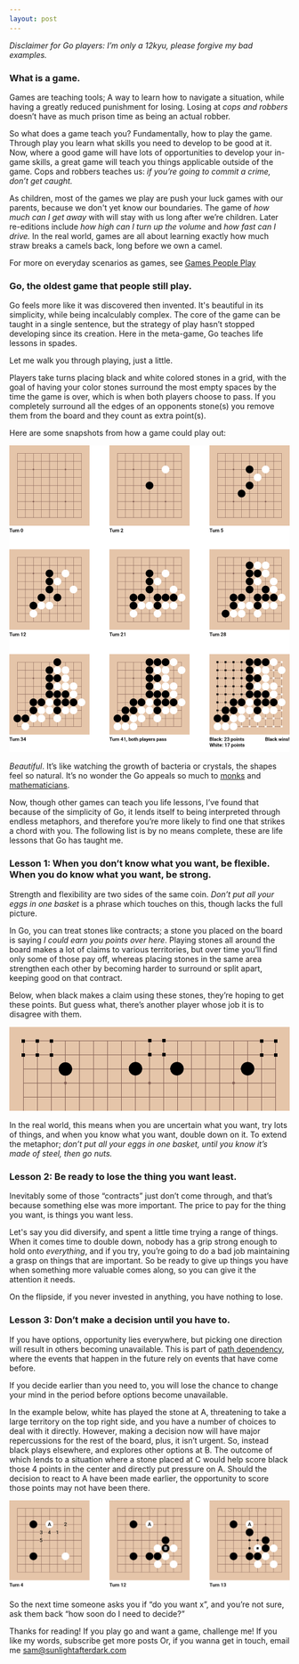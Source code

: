 ```yaml
---
layout: post
---
```

*Disclaimer for Go players: I’m only a 12kyu, please forgive my bad examples.*

### What is a game. ###

Games are teaching tools; A way to learn how to navigate a situation, while having a greatly reduced punishment for losing. Losing at *cops and robbers* doesn’t have as much prison time as being an actual robber.

So what does a game teach you? Fundamentally, how to play the game. Through play you learn what skills you need to develop to be good at it. Now, where a good game will have lots of opportunities to develop your in-game skills, a great game will teach you things applicable outside of the game. Cops and robbers teaches us: *if you’re going to commit a crime, don’t get caught.*

As children, most of the games we play are push your luck games with our parents, because we don't yet know our boundaries. The game of *how much can I get away* with will stay with us long after we’re children. Later re-editions include *how high can I turn up the volume* and *how fast can I drive.* In the real world, games are all about learning exactly how much straw breaks a camels back, long before we own a camel.

For more on everyday scenarios as games, see [Games People Play](https://www.amazon.co.uk/Games-People-Play-Psychology-Relationships/dp/0141040270 ) 



### Go, the oldest game that people still play. ###

Go feels more like it was discovered then invented. It's beautiful in its simplicity, while being incalculably complex. The core of the game can be taught in a single sentence, but the strategy of play hasn’t stopped developing since its creation. Here in the meta-game, Go teaches life lessons in spades.

Let me walk you through playing, just a little.

Players take turns placing black and white colored stones in a grid, with the goal of having your color stones surround the most empty spaces by the time the game is over, which is when both players choose to pass. If you completely surround all the edges of an opponents stone(s) you remove them from the board and they count as extra point(s).

Here are some snapshots from how a game could play out:

![a small Go game](/images/go-game.png)

*Beautiful*. It’s like watching the growth of bacteria or crystals, the shapes feel so natural. It’s no wonder the Go appeals so much to [monks](https://tricycle.org/magazine/the-game-go/) and [mathematicians](https://deepmind.com/research/case-studies/alphago-the-story-so-far). 

Now, though other games can teach you life lessons, I’ve found that because of the simplicity of Go, it lends itself to being interpreted through endless metaphors, and therefore you’re more likely to find one that strikes a chord with you. The following list is by no means complete, these are life lessons that Go has taught me.



### Lesson 1: When you don’t know what you want, be flexible. When you do know what you want, be strong. ###

Strength and flexibility are two sides of the same coin. *Don’t put all your eggs in one basket* is a phrase which touches on this, though lacks the full picture.

In Go, you can treat stones like contracts; a stone you placed on the board is saying *I could earn you points over here*. Playing stones all around the board makes a lot of claims to various territories, but over time you’ll find only some of those pay off, whereas placing stones in the same area strengthen each other by becoming harder to surround or split apart, keeping good on that contract.

Below, when black makes a claim using these stones, they’re hoping to get these points. But guess what, there’s another player whose job it is to disagree with them.

![Some examples of terriroty](/images/go-possibles.png)

In the real world, this means when you are uncertain what you want, try lots of things, and when you know what you want, double down on it. To extend the metaphor; *don’t put all your eggs in one basket, until you know it’s made of steel, then go nuts.*



### Lesson 2: Be ready to lose the thing you want least. ###

Inevitably some of those “contracts” just don’t come through, and that’s because something else was more important. The price to pay for the thing you want, is things you want less.

Let's say you did diversify, and spent a little time trying a range of things. When it comes time to double down, nobody has a grip strong enough to hold onto *everything*, and if you try, you’re going to do a bad job maintaining a grasp on things that are important. So be ready to give up things you have when something more valuable comes along, so you can give it the attention it needs.

On the flipside, if you never invested in anything, you have nothing to lose.



### Lesson 3: Don’t make a decision until you have to. ###

If you have options, opportunity lies everywhere, but picking one direction will result in others becoming unavailable. This is part of [path dependency](https://en.wikipedia.org/wiki/Path_dependence), where the events that happen in the future rely on events that have come before.

If you decide earlier than you need to, you will lose the chance to change your mind in the period before options become unavailable. 

In the example below, white has played the stone at A, threatening to take a large territory on the top right side, and you have a number of choices to deal with it directly. However, making a decision now will have major repercussions for the rest of the board, plus, it isn’t urgent. So, instead black plays elsewhere, and explores other options at B. The outcome of which lends to a situation where a stone placed at C would help score black those 4 points in the center and directly put pressure on A. 
Should the decision to react to A have been made earlier, the opportunity to score those points may not have been there.

![possible sequence](/images/go-decision.png)

So the next time someone asks you if “do you want x”, and you’re not sure, ask them back “how soon do I need to decide?”



Thanks for reading! If you play go and want a game, challenge me!
If you like my words, subscribe get more posts
Or, if you wanna get in touch, email me sam@sunlightafterdark.com
